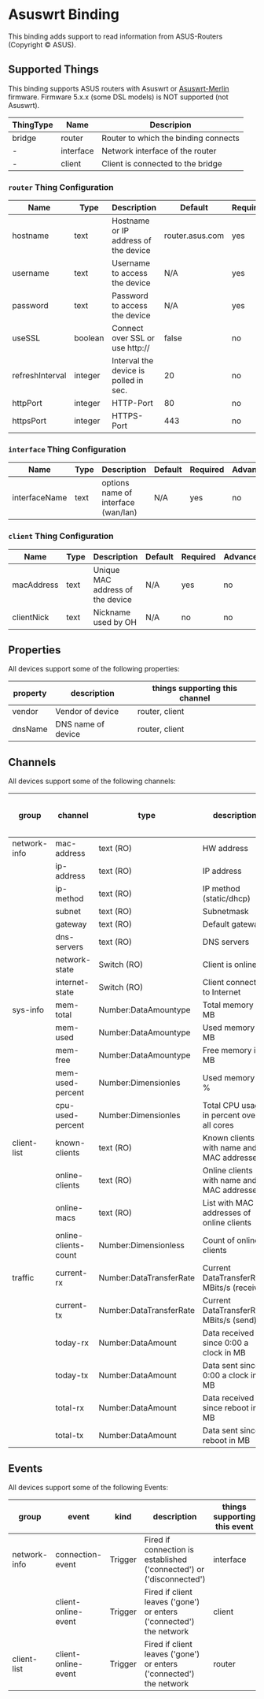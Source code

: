 # Asuswrt Binding

This binding adds support to read information from ASUS-Routers (Copyright © ASUS).

## Supported Things

This binding supports ASUS routers with Asuswrt or [Asuswrt-Merlin](https://www.asuswrt-merlin.net/) firmware.
Firmware 5.x.x (some DSL models) is NOT supported (not Asuswrt).

| ThingType |   Name    |              Descripion              |
|-----------|-----------|--------------------------------------|
| bridge    | router    | Router to which the binding connects |
| -         | interface | Network interface of the router      |
| -         | client    | Client is connected to the bridge    |

### `router` Thing Configuration

|      Name       |  Type   |              Description              |     Default     | Required | Advanced |
|-----------------|---------|---------------------------------------|-----------------|----------|----------|
| hostname        | text    | Hostname or IP address of the device  | router.asus.com | yes      | no       |
| username        | text    | Username to access the device         | N/A             | yes      | no       |
| password        | text    | Password to access the device         | N/A             | yes      | no       |
| useSSL          | boolean | Connect over SSL or use http://       | false           | no       | no       |
| refreshInterval | integer | Interval the device is polled in sec. | 20              | no       | yes      |
| httpPort        | integer | HTTP-Port                             | 80              | no       | yes      |
| httpsPort       | integer | HTTPS-Port                            | 443             | no       | yes      |

### `interface` Thing Configuration

|     Name      | Type |             Description             | Default | Required | Advanced |
|---------------|------|-------------------------------------|---------|----------|----------|
| interfaceName | text | options name of interface (wan/lan) | N/A     | yes      | no       |

### `client` Thing Configuration

|    Name    | Type |           Description            | Default | Required | Advanced |
|------------|------|----------------------------------|---------|----------|----------|
| macAddress | text | Unique MAC address of the device | N/A     | yes      | no       |
| clientNick | text | Nickname used by OH              | N/A     | no       | no       |

## Properties

All devices support some of the following properties:

| property |    description     | things supporting this channel |
|----------|--------------------|--------------------------------|
| vendor   | Vendor of device   | router, client                 |
| dnsName  | DNS name of device | router, client                 |

## Channels

All devices support some of the following channels:

|    group     |       channel        |          type           |                description                 | things supporting this channel |
|--------------|----------------------|-------------------------|--------------------------------------------|--------------------------------|
| network-info | mac-address          | text (RO)               | HW address                                 | interface, client              |
|              | ip-address           | text (RO)               | IP address                                 | interface                      |
|              | ip-method            | text (RO)               | IP method (static/dhcp)                    | interface, client              |
|              | subnet               | text (RO)               | Subnetmask                                 | interface                      |
|              | gateway              | text (RO)               | Default gateway                            | interface                      |
|              | dns-servers          | text (RO)               | DNS servers                                | interface                      |
|              | network-state        | Switch (RO)             | Client is online                           | interface, client              |
|              | internet-state       | Switch (RO)             | Client connected to Internet               | client                         |
| sys-info     | mem-total            | Number:DataAmountype    | Total memory in MB                         | router                         |
|              | mem-used             | Number:DataAmountype    | Used memory in MB                          | router                         |
|              | mem-free             | Number:DataAmountype    | Free memory in MB                          | router                         |
|              | mem-used-percent     | Number:Dimensionles     | Used memory in %                           | router                         |
|              | cpu-used-percent     | Number:Dimensionles     | Total CPU usage in percent over all cores  | router                         |
| client-list  | known-clients        | text (RO)               | Known clients with name and MAC addresses  | router                         |
|              | online-clients       | text (RO)               | Online clients with name and MAC addresses | router                         |
|              | online-macs          | text (RO)               | List with MAC addresses of online clients  | router                         |
|              | online-clients-count | Number:Dimensionless    | Count of online clients                    | router                         |
| traffic      | current-rx           | Number:DataTransferRate | Current DataTransferRate MBits/s (receive) | interface, client              |
|              | current-tx           | Number:DataTransferRate | Current DataTransferRate MBits/s (send)    | interface, client              |
|              | today-rx             | Number:DataAmount       | Data received since 0:00 a clock in MB     | interface, client              |
|              | today-tx             | Number:DataAmount       | Data sent since 0:00 a clock in MB         | interface, client              |
|              | total-rx             | Number:DataAmount       | Data received since reboot in MB           | interface, client              |
|              | total-tx             | Number:DataAmount       | Data sent since reboot in MB               | interface, client              |

## Events

All devices support some of the following Events:

|    group     |        event        |  kind   |                             description                              | things supporting this event |
|--------------|---------------------|---------|----------------------------------------------------------------------|------------------------------|
| network-info | connection-event    | Trigger | Fired if connection is established ('connected') or ('disconnected') | interface                    |
|              | client-online-event | Trigger | Fired if client leaves ('gone') or enters ('connected') the network  | client                       |
| client-list  | client-online-event | Trigger | Fired if client leaves ('gone') or enters ('connected') the network  | router                       |

